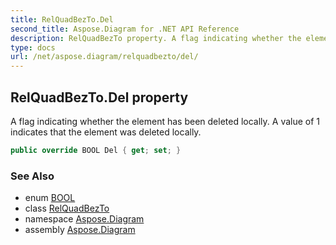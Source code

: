 ```yaml
---
title: RelQuadBezTo.Del
second_title: Aspose.Diagram for .NET API Reference
description: RelQuadBezTo property. A flag indicating whether the element has been deleted locally. A value of 1 indicates that the element was deleted locally
type: docs
url: /net/aspose.diagram/relquadbezto/del/
---
```

## RelQuadBezTo.Del property

A flag indicating whether the element has been deleted locally. A value of 1 indicates that the element was deleted locally.

```csharp
public override BOOL Del { get; set; }
```

### See Also

* enum [BOOL](../../bool/)
* class [RelQuadBezTo](../)
* namespace [Aspose.Diagram](../../relquadbezto/)
* assembly [Aspose.Diagram](../../../)


